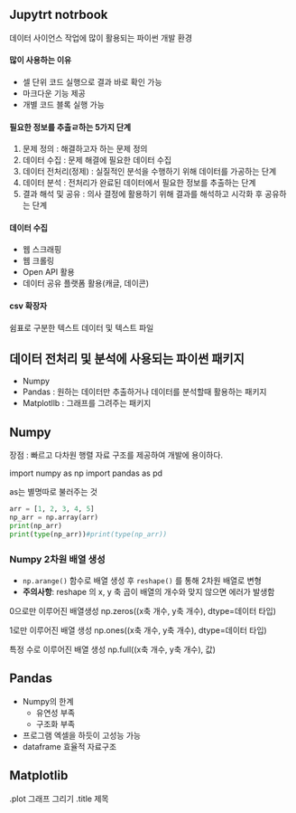 ## Jupytrt notrbook
데이터 사이언스 작업에 많이 활용되는 파이썬 개발 환경

#### 많이 사용하는 이유
- 셀 단위 코드 실행으로 결과 바로 확인 가능
- 마크다운 기능 제공
- 개별 코드 블록 실행 가능

#### 필요한 정보를 추출ㄹ하는 5가지 단계

1. 문제 정의 : 해결하고자 하는 문제 정의
2. 데이터 수집 : 문제 해결에 필요한 데이터 수집
3. 데이터 전처리(정제) : 실질적인 분석을 수행하기 위해 데이터를 가공하는 단계
4. 데이터 분석 : 전처리가 완료된 데이터에서 필요한 정보를 추출하는 단계
5. 결과 해석 및 공유 : 의사 결정에 활용하기 위해 결과를 해석하고 시각화 후 공유하는 단계


#### 데이터 수집
- 웹 스크래핑
- 웹 크롤링
- Open API 활용
- 데이터 공유 플랫폼 활용(캐글, 데이콘)

#### csv 확장자

쉼표로 구분한 텍스트 데이터 및 텍스트 파일

## 데이터 전처리 및 분석에 사용되는 파이썬 패키지 
- Numpy
- Pandas : 원하는 데이터만 추출하거나 데이터를 분석할때 활용하는 패키지
- Matplotllb : 그래프를 그려주는 패키지

## Numpy

장점 : 빠르고 다차원 행렬 자료 구조를 제공하여 개발에 용이하다.

import numpy as np
import pandas as pd

as는 별명따로 불러주는 것

```python
arr = [1, 2, 3, 4, 5]
np_arr = np.array(arr)
print(np_arr)
print(type(np_arr))#print(type(np_arr))
```
### Numpy 2차원 배열 생성
- `np.arange()` 함수로 배열 생성 후 `reshape()` 를 통해 2차원 배열로 변형
- __주의사항__: reshape 의 x, y 축 곱이 배열의 개수와 맞지 않으면 에러가 발생함

0으로만 이루어진 배열생성
 np.zeros((x축 개수, y축 개수), dtype=데이터 타입)

1로만 이루어진 배열 생성
np.ones((x축 개수, y축 개수), dtype=데이터 타입)

특정 수로 이루어진 배열 생성
np.full((x축 개수, y축 개수), 값)


## Pandas
- Numpy의 한계
  - 유연성 부족
  - 구조화 부족
- 프로그램 엑셀을 하듯이 고성능 가능
- dataframe 효율적 자료구조


## Matplotlib

.plot 그래프 그리기
.title 제목

